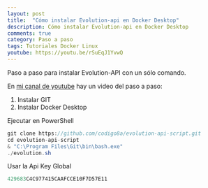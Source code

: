 ```yaml
---
layout: post
title:  "Cómo instalar Evolution-api en Docker Desktop"
description: Cómo instalar Evolution-api en Docker Desktop
comments: true
category: Paso a paso
tags: Tutoriales Docker Linux
youtube: https://youtu.be/rSuEqJ1YvwQ
---
```

Paso a paso para instalar Evolution-API con un sólo comando.

En <a target="_blank" href="{{ page.youtube }}">mi canal de youtube</a> hay un video del paso a paso:

1. Instalar GIT
2. Instalar Docker Desktop

Ejecutar en PowerShell
```csharp
git clone https://github.com/codigo8a/evolution-api-script.git
cd evolution-api-script
& "C:\Program Files\Git\bin\bash.exe"
./evolution.sh
```
Usar la Api Key Global
```csharp
429683C4C977415CAAFCCE10F7D57E11
```
